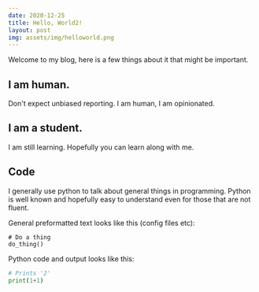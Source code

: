 ```yaml
---
date: 2020-12-25 
title: Hello, World2!
layout: post
img: assets/img/helloworld.png
---
```

Welcome to my blog, here is a few things about it that might be important.

## I am human.  

Don't expect unbiased reporting. 
I am human, I am opinionated. 

## I am a student.

I am still learning. 
Hopefully you can learn along with me. 

## Code

I generally use python to talk about general things in programming. 
Python is well known and hopefully easy to understand even for those that are not fluent. 

General preformatted text looks like this (config files etc):

    # Do a thing
    do_thing()

Python code and output looks like this:

```python
# Prints '2'
print(1+1)
```
